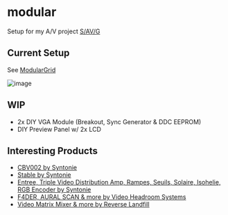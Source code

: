 # modular

Setup for my A/V project [S/AV/G](http://instagram.com/savg.av)

## Current Setup

See [ModularGrid](https://modulargrid.net/e/racks/view/2683365)

![image](https://github.com/user-attachments/assets/4f78117a-a6ee-4877-9746-8cd7f9b587f8)

## WIP

- 2x DIY VGA Module (Breakout, Sync Generator & DDC EEPROM)
- DIY Preview Panel w/ 2x LCD

## Interesting Products

- [CBV002 by Syntonie](https://syntonie.fr/products/cbv002-circuit-bent-video-delay)
- [Stable by Syntonie](https://syntonie.fr/products/stable)
- [Entree, Triple Video Distribution Amp, Rampes, Seuils, Solaire, Isohelie, RGB Encoder by Syntonie](https://syntonie.fr/products/rampes-ramp-generator-sync-extractor)
- [F4DER, AURAL SCAN & more by Video Headroom Systems](https://www.videoheadroom.systems/video-synthesizers/p/f4der)
- [Video Matrix Mixer & more by Reverse Landfill](https://www.reverselandfill.org/category/eurorack-video/)
